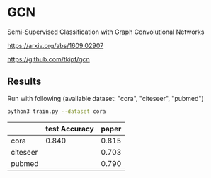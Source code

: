 # GCN

Semi-Supervised Classification with Graph Convolutional Networks

https://arxiv.org/abs/1609.02907

https://github.com/tkipf/gcn

## Results

Run with following (available dataset: "cora", "citeseer", "pubmed")

```bash
python3 train.py --dataset cora
```


|         |test Accuracy|paper|
| ------- | ----------- |-----|
| cora  | 0.840 | 0.815 |
| citeseer |  | 0.703 |
| pubmed |  | 0.790 |
